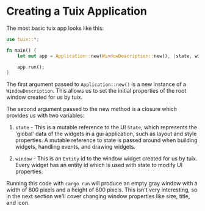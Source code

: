 # Creating a Tuix Application

The most basic tuix app looks like this:

```rs
use tuix::*;

fn main() {
    let mut app = Application::new(WindowDescription::new(), |state, window| {});

    app.run();
}
```

The first argument passed to `Application::new()` is a new instance of a `WindowDescription`. This allows us to set the initial properties of the root window created for us by tuix. 

The second argument passed to the new method is a closure which provides us with two variables:

1. `state` - This is a mutable reference to the UI `State`, which represents the 'global' data of the widgets in a gui application, such as layout and style properties. A mutable reference to state is passed around when building widgets, handling events, and drawing widgets.

2. `window` - This is an `Entity` id to the window widget created for us by tuix. Every widget has an entity id which is used with state to modify UI properties.

Running this code with `cargo run` will produce an empty gray window with a width of 800 pixels and a height of 600 pixels. This isn't very interesting, so in the next section we'll cover changing window properties like size, title, and icon.


